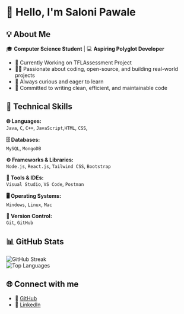 # 👋 Hello, I'm Saloni Pawale

## 💡 About Me 

🎓 **Computer Science Student** | 💻 **Aspiring Polyglot Developer**  
- 🌱 Currently Working on TFLAssessment Project
- 👨‍💻 Passionate about coding, open-source, and building real-world projects  
- 🧠 Always curious and eager to learn  
- 🎯 Committed to writing clean, efficient, and maintainable code  


## 💼 Technical Skills

**🌐 Languages:**  
 `Java`, `C`, `C++`, `JavaScript`,`HTML`, `CSS`, 

**🗄 Databases:**  
`MySQL`, `MongoDB`

**⚙ Frameworks & Libraries:**  
`Node.js`, `React.js`, `Tailwind CSS`, `Bootstrap`

**🧰 Tools & IDEs:**  
`Visual Studio`, `VS Code`, `Postman`

**🖥 Operating Systems:**  
`Windows`, `Linux`, `Mac`

**📁 Version Control:**  
`Git`, `GitHub`


## 📊 GitHub Stats

![GitHub Streak](https://github-readme-streak-stats.herokuapp.com/?user=PawaleSaloni&theme=react&hide_border=true)  
![Top Languages](https://github-readme-stats.vercel.app/api/top-langs/?username=PawaleSaloni&layout=compact&theme=react&hide_border=true)


## 🌐 Connect with me
- 🔗 [GitHub](https://github.com/PawaleSaloni)  
- 💼 [LinkedIn](https://linkedin.com/in/SaloniPawale)  

